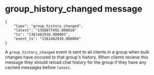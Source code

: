 # group\_history\_changed message

	{
		"type": "group_history_changed",
		"latest": "1358877455.000010"
		"ts": "1361482916.000003",
		"event_ts": "1361482916.000004"
	}

A `group_history_changed` event is sent to all clients in a group when bulk
changes have occured to that group's history. When clients recieve this
message they should reload chat history for the group if they have any cached
messages before `latest`.
